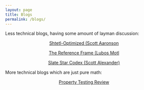 ```yaml
---
layout: page
title: Blogs
permalink: /blogs/
---
```


Less technical blogs, having some amount of layman discussion:

<center>

[Shtetl-Optimized (Scott Aaronson](https://www.scottaaronson.com/blog/)

[The Reference Frame (Lubos Motl](https://motls.blogspot.com/)

[Slate Star Codex (Scott Alexander)](http://slatestarcodex.com/)

</center>

More technical blogs which are just pure math:

<center>

[Property Testing Review](https://ptreview.sublinear.info/)

</center>
